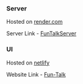 ### Server
Hosted on [render.com](https://dashboard.render.com/web/srv-cer5ld4gqg486p6omj8g/deploys/dep-cer5lecgqg486p6omll0)

Server Link - [FunTalkServer](https://funtalkserver.onrender.com)

### UI
Hosted on [netlify](https://app.netlify.com/sites/fun-talk/settings/domain)

Website Link - [Fun-Talk](https://fun-talk.netlify.app)